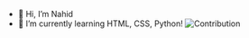 - 👋 Hi, I’m Nahid
- 🌱 I’m currently learning HTML, CSS, Python!
![Contribution]([https://potherca-blog.github.io/StackOverflow/question.13808020.include-an-svg-hosted-on-github-in-markdown/controllers_brief.svg](https://github.com/Nahidworld/Nahidworld/blob/main/assets/github-contribution-grid-snake.gif))
<!---
Nahidworld/Nahidworld is a ✨ special ✨ repository because its `README.md` (this file) appears on your GitHub profile.
You can click the Preview link to take a look at your changes.
--->
